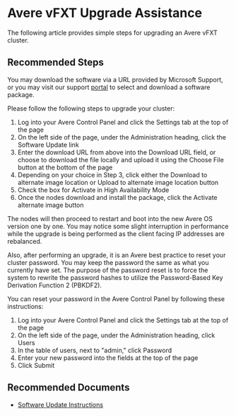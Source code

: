 <properties
    pageTitle="Avere vFXT Upgrade Assistance"
    description="Provide assistance with Avere vFXT upgrades."
    infoBubbleText="Avere vFXT Upgrade Assistance"
    authors="jbut"
    ms.author="jebutl"
    displayOrder="1"
    articleId="averevfxt-upgradeassist"
    diagnosticScenario=""
    selfHelpType="generic"
    supportTopicIds="32609697"
    resourceTags=""
    productPesIds="16506"
    cloudEnvironments="public, fairfax, usnat, ussec"
	ownershipId="ASEP_ContentService_Placeholder"
/>

# Avere vFXT Upgrade Assistance

The following article provides simple steps for upgrading an Avere vFXT cluster.

## **Recommended Steps**

You may download the software via a URL provided by Microsoft Support, or you may visit our support [portal](https://averesystems.force.com/support/) to select and download a software package.

Please follow the following steps to upgrade your cluster:

1. Log into your Avere Control Panel and click the Settings tab at the top of the page
2. On the left side of the page, under the Administration heading, click the Software Update link
3. Enter the download URL from above into the Download URL field, or choose to download the file locally and upload it using the Choose File button at the bottom of the page
4. Depending on your choice in Step 3, click either the Download to alternate image location or Upload to alternate image location button
5. Check the box for Activate in High Availability Mode
6. Once the nodes download and install the package, click the Activate alternate image button

The nodes will then proceed to restart and boot into the new Avere OS version one by one.  You may notice some slight interruption in performance while the upgrade is being performed as the client facing IP addresses are rebalanced.

Also, after performing an upgrade, it is an Avere best practice to reset your cluster password.  You may keep the password the same as what you currently have set.  The purpose of the password reset is to force the system to rewrite the password hashes to utilize the Password-Based Key Derivation Function 2 (PBKDF2).

You can reset your password in the Avere Control Panel by following these instructions:

1. Log into your Avere Control Panel and click the Settings tab at the top of the page
2. On the left side of the page, under the Administration heading, click Users
3. In the table of users, next to "admin," click Password
4. Enter your new password into the fields at the top of the page
5. Click Submit

## **Recommended Documents**

* [Software Update Instructions](https://azure.github.io/Avere/legacy/ops_guide/4_7/html/gui_software_update.html)

